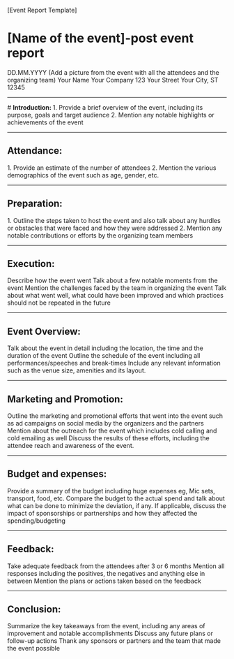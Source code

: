 [Event Report Template]

# <b> [Name of the event]-post event report </b> 
DD.MM.YYYY
(Add a picture from the event with all the attendees and the organizing team)
Your Name
Your Company 
123 Your Street
Your City, ST 12345
<hr>
# <b> Introduction: </b>
1. Provide a brief overview of the event, including its purpose, goals and target audience 
2. Mention any notable highlights or achievements of the event
<hr>
<h2> <b> Attendance: </b> </h2>
1. Provide an estimate of the number of attendees 
2. Mention the various demographics of the event such as age, gender, etc. 
<hr>
<h2> <b> Preparation: </b> </h2>
1. Outline the steps taken to host the event and also talk about any hurdles or obstacles that were faced and how they were addressed 
2. Mention any notable contributions or efforts by the organizing team members 
<hr>

<h2> <b> Execution: </b> </h2>
Describe how the event went
Talk about a few notable moments from the event
Mention the challenges faced by the team in organizing the event 
Talk about what went well, what could have been improved and which practices should not be repeated in the future
<hr>

<h2> <b> Event Overview: </b> </h2>
Talk about the event in detail including the location, the time and the duration of the event
Outline the schedule of the event including all performances/speeches and break-times
Include any relevant information such as the venue size, amenities and its layout.
<hr>

<h2> <b> Marketing and Promotion: </b> </h2>
Outline the marketing and promotional efforts that went into the event such as ad campaigns on social media by the organizers and the partners
Mention about the outreach for the event which includes cold calling and cold emailing as well
Discuss the results of these efforts, including the attendee reach and awareness of the event.
<hr>

<h2> <b> Budget and expenses: </b> </h2>
Provide a summary of the budget including huge expenses eg, Mic sets, transport, food, etc.
Compare the budget to the actual spend and talk about what can be done to minimize the deviation, if any.
If applicable, discuss the impact of sponsorships or partnerships and how they affected the spending/budgeting
<hr>

<h2> <b> Feedback: </b> </h2>
Take adequate feedback from the attendees after 3 or 6 months
Mention all responses including the positives, the negatives and anything else in between
Mention the plans or actions taken based on the feedback
<hr>

<h2> <b> Conclusion: </b> </h2>
Summarize the key takeaways from the event, including any areas of improvement and notable accomplishments
Discuss any future plans or follow-up actions
Thank any sponsors or partners and the team that made the event possible